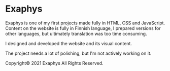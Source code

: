 # Exaphys

Exaphys is one of my first projects made fully in HTML, CSS and JavaScript. Content on the website is fully in Finnish language, I prepared versions for other languages, but ultimately translation was too time consuming.

I designed and developed the website and its visual content.

The project needs a lot of polishing, but I'm not actively working on it.

Copyright© 2021 Exaphys All Rights Reserved.

